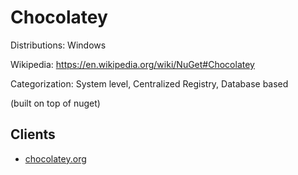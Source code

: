 # Chocolatey

Distributions: Windows

Wikipedia: https://en.wikipedia.org/wiki/NuGet#Chocolatey

Categorization: System level, Centralized Registry, Database based

(built on top of nuget)

## Clients

- [chocolatey.org](https://chocolatey.org/)
